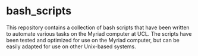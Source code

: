 # bash_scripts
This repository contains a collection of bash scripts that have been written to automate various tasks on the Myriad computer at UCL. The scripts have been tested and optimized for use on the Myriad computer, but can be easily adapted for use on other Unix-based systems.